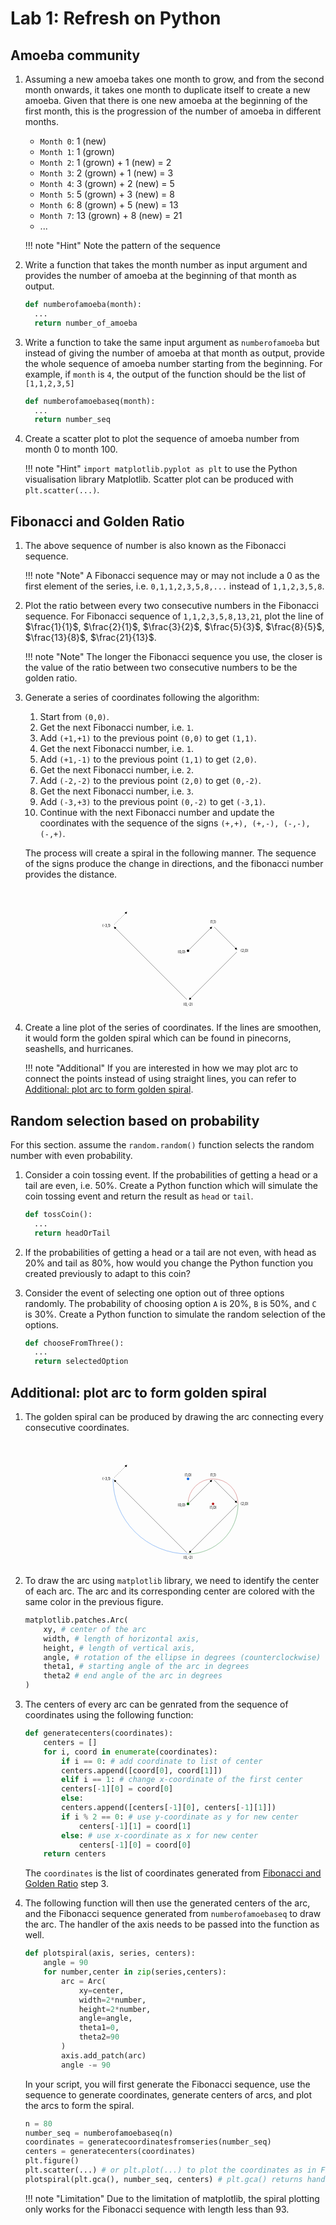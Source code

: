 # Lab 1: Refresh on Python

## Amoeba community

1. Assuming a new amoeba takes one month to grow, and from the second month onwards, it takes one month to duplicate itself to create a new amoeba. Given that there is one new amoeba at the beginning of the first month, this is the progression of the number of amoeba in different months.

    - `Month 0`: 1 (new)
    - `Month 1`: 1 (grown)
    - `Month 2`: 1 (grown) + 1 (new) = 2
    - `Month 3`: 2 (grown) + 1 (new) = 3
    - `Month 4`: 3 (grown) + 2 (new) = 5
    - `Month 5`: 5 (grown) + 3 (new) = 8
    - `Month 6`: 8 (grown) + 5 (new) = 13
    - `Month 7`: 13 (grown) + 8 (new) = 21
    - ...

    !!! note "Hint"
        Note the pattern of the sequence

2. Write a function that takes the month number as input argument and provides the number of amoeba at the beginning of that month as output.

    ```python
    def numberofamoeba(month):
      ...
      return number_of_amoeba
    ```

3. Write a function to take the same input argument as `numberofamoeba` but instead of giving the number of amoeba at that month as output, provide the whole sequence of amoeba number starting from the beginning. For example, if `month` is `4`, the output of the function should be the list of `[1,1,2,3,5]`

    ```python
    def numberofamoebaseq(month):
      ...
      return number_seq
    ```

4. Create a scatter plot to plot the sequence of amoeba number from month 0 to month 100.

    !!! note "Hint"
        `import matplotlib.pyplot as plt` to use the Python visualisation library Matplotlib. Scatter plot can be produced with `plt.scatter(...)`.


## Fibonacci and Golden Ratio

1. The above sequence of number is also known as the Fibonacci sequence.

    !!! note "Note"
        A Fibonacci sequence may or may not include a 0 as the first element of the series, i.e. `0,1,1,2,3,5,8,...` instead of `1,1,2,3,5,8`.

2. Plot the ratio between every two consecutive numbers in the Fibonacci sequence. For Fibonacci sequence of `1,1,2,3,5,8,13,21`, plot the line of $\frac{1}{1}$, $\frac{2}{1}$, $\frac{3}{2}$, $\frac{5}{3}$, $\frac{8}{5}$, $\frac{13}{8}$, $\frac{21}{13}$.

    !!! note "Note"
        The longer the Fibonacci sequence you use, the closer is the value of the ratio between two consecutive numbers to be the golden ratio.


3. Generate a series of coordinates following the algorithm:
    1. Start from `(0,0)`.
    2. Get the next Fibonacci number, i.e. `1`.
    3. Add `(+1,+1)` to the previous point `(0,0)` to get `(1,1)`.
    4. Get the next Fibonacci number, i.e. `1`.
    5. Add `(+1,-1)` to the previous point `(1,1)` to get `(2,0)`.
    6. Get the next Fibonacci number, i.e. `2`.
    7. Add `(-2,-2)` to the previous point `(2,0)` to get `(0,-2)`.
    8. Get the next Fibonacci number, i.e. `3`.
    9. Add `(-3,+3)` to the previous point `(0,-2)` to get `(-3,1)`.
    10. Continue with the next Fibonacci number and update the coordinates with the sequence of the signs `(+,+), (+,-), (-,-), (-,+)`.

    The process will create a spiral in the following manner. The sequence of the signs produce the change in directions, and the fibonacci number provides the distance.
    <div style="text-align:center">
    <svg viewBox="-350 -250 600 500" style="width:50%;max-width:500px">
    <defs>
    <marker
    id="triangle"
    viewBox="0 0 10 10"
    refX="1"
    refY="5"
    markerUnits="strokeWidth"
    markerWidth="10"
    markerHeight="10"
    orient="auto">
    <path d="M 0 0 L 10 5 L 0 10 z" fill="#000" />
    </marker>
    </defs>
    <text x="-10" y="00" text-anchor="end" dominant-baseline="hanging">(0,0)</text>
    <circle cx="0" cy="0" r="5" fill="black" />
    <path d="M 0 0 m 5 -5 l 85 -85" stroke="black" marker-end="url(#triangle)" />
    <text x="100" y="-110" text-anchor="middle" dominant-baseline="auto">(1,1)</text>
    <path d="M 0 0 m 100 -100 m 5 5 l 85 85" stroke="black" marker-end="url(#triangle)" />
    <text x="210" y="0" text-anchor="start" dominant-baseline="middle">(2,0)</text>
    <path d="M 0 0 m 100 -100 m 100 100 m -5 5 l -185 185" stroke="black" marker-end="url(#triangle)" />
    <text x="0" y="210" text-anchor="middle" dominant-baseline="hanging">(0,-2)</text>
    <path d="M 0 0 m 100 -100 m 100 100 m -200 200 m -5 -5 l -285 -285" stroke="black" marker-end="url(#triangle)" />
    <text x="-310" y="-100" text-anchor="end" dominant-baseline="middle">(-3,1)</text>
    <path d="M 0 0 m 100 -100 m 100 100 m -200 200 m -300 -300 m 5 -5 l 45 -45" stroke="black" stroke-dasharray="4" marker-end="url(#triangle)" />
    <!-- <path d="M 0 0 l 100 -100 l 100 100 l -200 200 l -300 -300" stroke="black" fill="transparent" /> -->
    </svg>
    </div>


4. Create a line plot of the series of coordinates. If the lines are smoothen, it would form the golden spiral which can be found in pinecorns, seashells, and hurricanes.

    !!! note "Additional"
        If you are interested in how we may plot arc to connect the points instead of using straight lines, you can refer to [Additional: plot arc to form golden spiral](./#additional-plot-arc-to-form-the-golden-spiral).

## Random selection based on probability

For this section. assume the `random.random()` function selects the random number with even probability.

1. Consider a coin tossing event. If the probabilities of getting a head or a tail are even, i.e. 50%. Create a Python function which will simulate the coin tossing event and return the result as `head` or `tail`.

    ```python
    def tossCoin():
      ...
      return headOrTail
    ```

2. If the probabilities of getting a head or a tail are not even, with head as 20% and tail as 80%, how would you change the Python function you created previously to adapt to this coin?

3. Consider the event of selecting one option out of three options randomly. The probability of choosing option `A` is 20%, `B` is 50%, and  `C` is 30%. Create a Python function to simulate the random selection of the options.

    ```python
    def chooseFromThree():
      ...
      return selectedOption
    ```

## Additional: plot arc to form golden spiral

1. The golden spiral can be produced by drawing the arc connecting every consecutive coordinates.
    <div style="text-align:center">
    <svg viewBox="-350 -250 600 500" style="width:50%;max-width:500px">
    <defs>
    <marker
    id="triangle"
    viewBox="0 0 10 10"
    refX="1"
    refY="5"
    markerUnits="strokeWidth"
    markerWidth="10"
    markerHeight="10"
    orient="auto">
    <path d="M 0 0 L 10 5 L 0 10 z" fill="#000" />
    </marker>
    </defs>
    <text x="-10" y="00" text-anchor="end" dominant-baseline="hanging">(0,0)</text>
    <circle cx="0" cy="0" r="5" fill="black" />
    <path d="M 0 0 m 5 -5 l 85 -85" stroke="black" marker-end="url(#triangle)" />
    <text x="100" y="-110" text-anchor="middle" dominant-baseline="auto">(1,1)</text>
    <path d="M 0 0 m 100 -100 m 5 5 l 85 85" stroke="black" marker-end="url(#triangle)" />
    <text x="210" y="0" text-anchor="start" dominant-baseline="middle">(2,0)</text>
    <path d="M 0 0 m 100 -100 m 100 100 m -5 5 l -185 185" stroke="black" marker-end="url(#triangle)" />
    <text x="0" y="210" text-anchor="middle" dominant-baseline="hanging">(0,-2)</text>
    <path d="M 0 0 m 100 -100 m 100 100 m -200 200 m -5 -5 l -285 -285" stroke="black" marker-end="url(#triangle)" />
    <text x="-310" y="-100" text-anchor="end" dominant-baseline="middle">(-3,1)</text>
    <path d="M 0 0 m 100 -100 m 100 100 m -200 200 m -300 -300 m 5 -5 l 45 -45" stroke="black" stroke-dasharray="4" marker-end="url(#triangle)" />
    <path d="M 0 0 A 100 100 0 0 1 100 -100" stroke="#B71C1C" fill="transparent"/>
    <path d="M 0 0 m 100 -100 A 100 100 0 0 1 200 0" stroke="#B71C1C" fill="transparent"/>
    <circle cx="100" cy="0" r="5" fill="#B71C1C" />
    <text x="100" y="10" text-anchor="middle" dominant-baseline="hanging">(1,0)</text>
    <path d="M 0 0 m 100 -100 m 100 100 A 200 200 0 0 1 0 200" stroke="#007517" fill="transparent"/>
    <circle cx="0" cy="0" r="5" fill="#007517" />
    <path d="M 0 0 m 100 -100 m 100 100 m -200 200 A 300 300 0 0 1 -300 -100" stroke="#0064eb" fill="transparent"/>
    <circle cx="0" cy="-100" r="5" fill="#0064eb" />
    <text x="0" y="-110" text-anchor="middle" dominant-baseline="auto">(1,0)</text>
    </svg>
    </div>

2. To draw the arc using `matplotlib` library, we need to identify the center of each arc. The arc and its corresponding center are colored with the same color in the previous figure. 
    ```python linenums="0"
    matplotlib.patches.Arc(
        xy, # center of the arc
        width, # length of horizontal axis, 
        height, # length of vertical axis, 
        angle, # rotation of the ellipse in degrees (counterclockwise)
        theta1, # starting angle of the arc in degrees
        theta2 # end angle of the arc in degrees
    )
    ```

3. The centers of every arc can be genrated from the sequence of coordinates using the following function:
    ```python title="function generatecenters"
    def generatecenters(coordinates):
        centers = []
        for i, coord in enumerate(coordinates):
            if i == 0: # add coordinate to list of center
            centers.append([coord[0], coord[1]])
            elif i == 1: # change x-coordinate of the first center
            centers[-1][0] = coord[0]
            else:
            centers.append([centers[-1][0], centers[-1][1]])
            if i % 2 == 0: # use y-coordinate as y for new center
                centers[-1][1] = coord[1]
            else: # use x-coordinate as x for new center
                centers[-1][0] = coord[0]
        return centers
    ```
    The `coordinates` is the list of coordinates generated from [Fibonacci and Golden Ratio](./#fibonacci-and-golden-ratio) step 3.

4. The following function will then use the generated centers of the arc, and the Fibonacci sequence generated from `numberofamoebaseq` to draw the arc. The handler of the axis needs to be passed into the function as well.
    ```python title="function plotspiral"
    def plotspiral(axis, series, centers):
        angle = 90
        for number,center in zip(series,centers):
            arc = Arc(
                xy=center, 
                width=2*number, 
                height=2*number, 
                angle=angle,
                theta1=0, 
                theta2=90
            )
            axis.add_patch(arc)
            angle -= 90
    ```

    In your script, you will first generate the Fibonacci sequence, use the sequence to generate coordinates, generate centers of arcs, and plot the arcs to form the spiral.

    ```python
    n = 80
    number_seq = numberofamoebaseq(n)
    coordinates = generatecoordinatesfromseries(number_seq)
    centers = generatecenters(coordinates)
    plt.figure()
    plt.scatter(...) # or plt.plot(...) to plot the coordinates as in Fibonacci and Golden Ratio step 4
    plotspiral(plt.gca(), number_seq, centers) # plt.gca() returns handle of the current axis
    ```

    !!! note "Limitation"
        Due to the limitation of matplotlib, the spiral plotting only works for the Fibonacci sequence with length less than 93.